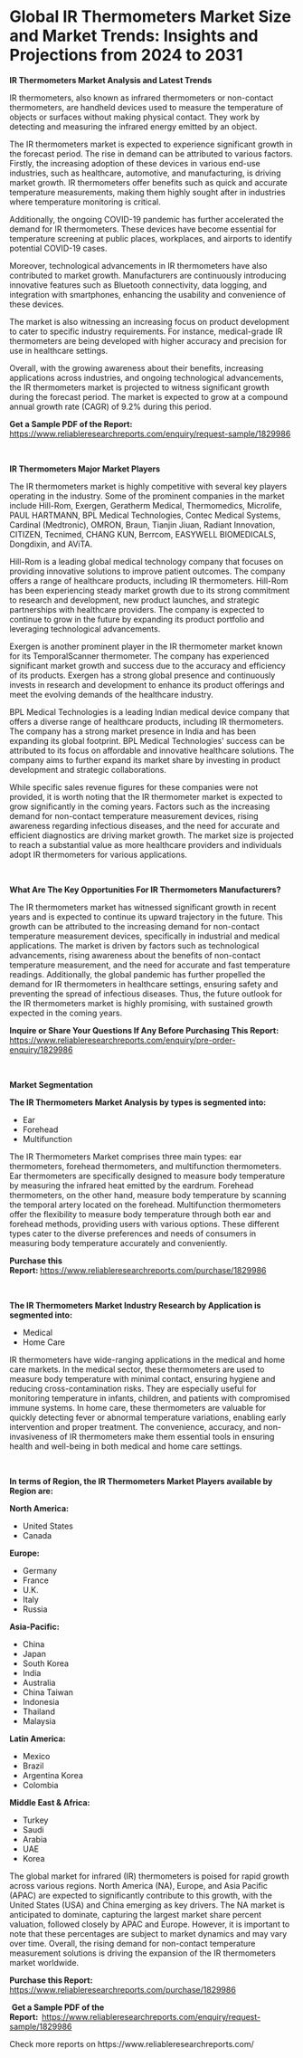 <p><h1>Global IR Thermometers Market Size and Market Trends: Insights and Projections from 2024 to 2031</h1></p><p><strong>IR Thermometers Market Analysis and Latest Trends</strong></p>
<p><p>IR thermometers, also known as infrared thermometers or non-contact thermometers, are handheld devices used to measure the temperature of objects or surfaces without making physical contact. They work by detecting and measuring the infrared energy emitted by an object.</p><p>The IR thermometers market is expected to experience significant growth in the forecast period. The rise in demand can be attributed to various factors. Firstly, the increasing adoption of these devices in various end-use industries, such as healthcare, automotive, and manufacturing, is driving market growth. IR thermometers offer benefits such as quick and accurate temperature measurements, making them highly sought after in industries where temperature monitoring is critical.</p><p>Additionally, the ongoing COVID-19 pandemic has further accelerated the demand for IR thermometers. These devices have become essential for temperature screening at public places, workplaces, and airports to identify potential COVID-19 cases.</p><p>Moreover, technological advancements in IR thermometers have also contributed to market growth. Manufacturers are continuously introducing innovative features such as Bluetooth connectivity, data logging, and integration with smartphones, enhancing the usability and convenience of these devices.</p><p>The market is also witnessing an increasing focus on product development to cater to specific industry requirements. For instance, medical-grade IR thermometers are being developed with higher accuracy and precision for use in healthcare settings.</p><p>Overall, with the growing awareness about their benefits, increasing applications across industries, and ongoing technological advancements, the IR thermometers market is projected to witness significant growth during the forecast period. The market is expected to grow at a compound annual growth rate (CAGR) of 9.2% during this period.</p></p>
<p><strong>Get a Sample PDF of the Report:&nbsp;</strong> <a href="https://www.reliableresearchreports.com/enquiry/request-sample/1829986">https://www.reliableresearchreports.com/enquiry/request-sample/1829986</a></p>
<p>&nbsp;</p>
<p><strong>IR Thermometers Major Market Players</strong></p>
<p><p>The IR thermometers market is highly competitive with several key players operating in the industry. Some of the prominent companies in the market include Hill-Rom, Exergen, Geratherm Medical, Thermomedics, Microlife, PAUL HARTMANN, BPL Medical Technologies, Contec Medical Systems, Cardinal (Medtronic), OMRON, Braun, Tianjin Jiuan, Radiant Innovation, CITIZEN, Tecnimed, CHANG KUN, Berrcom, EASYWELL BIOMEDICALS, Dongdixin, and AViTA.</p><p>Hill-Rom is a leading global medical technology company that focuses on providing innovative solutions to improve patient outcomes. The company offers a range of healthcare products, including IR thermometers. Hill-Rom has been experiencing steady market growth due to its strong commitment to research and development, new product launches, and strategic partnerships with healthcare providers. The company is expected to continue to grow in the future by expanding its product portfolio and leveraging technological advancements.</p><p>Exergen is another prominent player in the IR thermometer market known for its TemporalScanner thermometer. The company has experienced significant market growth and success due to the accuracy and efficiency of its products. Exergen has a strong global presence and continuously invests in research and development to enhance its product offerings and meet the evolving demands of the healthcare industry.</p><p>BPL Medical Technologies is a leading Indian medical device company that offers a diverse range of healthcare products, including IR thermometers. The company has a strong market presence in India and has been expanding its global footprint. BPL Medical Technologies' success can be attributed to its focus on affordable and innovative healthcare solutions. The company aims to further expand its market share by investing in product development and strategic collaborations.</p><p>While specific sales revenue figures for these companies were not provided, it is worth noting that the IR thermometer market is expected to grow significantly in the coming years. Factors such as the increasing demand for non-contact temperature measurement devices, rising awareness regarding infectious diseases, and the need for accurate and efficient diagnostics are driving market growth. The market size is projected to reach a substantial value as more healthcare providers and individuals adopt IR thermometers for various applications.</p></p>
<p>&nbsp;</p>
<p><strong>What Are The Key Opportunities For IR Thermometers Manufacturers?</strong></p>
<p><p>The IR thermometers market has witnessed significant growth in recent years and is expected to continue its upward trajectory in the future. This growth can be attributed to the increasing demand for non-contact temperature measurement devices, specifically in industrial and medical applications. The market is driven by factors such as technological advancements, rising awareness about the benefits of non-contact temperature measurement, and the need for accurate and fast temperature readings. Additionally, the global pandemic has further propelled the demand for IR thermometers in healthcare settings, ensuring safety and preventing the spread of infectious diseases. Thus, the future outlook for the IR thermometers market is highly promising, with sustained growth expected in the coming years.</p></p>
<p><strong>Inquire or Share Your Questions If Any Before Purchasing This Report:</strong> <a href="https://www.reliableresearchreports.com/enquiry/pre-order-enquiry/1829986">https://www.reliableresearchreports.com/enquiry/pre-order-enquiry/1829986</a></p>
<p>&nbsp;</p>
<p><strong>Market Segmentation</strong></p>
<p><strong>The IR Thermometers Market Analysis by types is segmented into:</strong></p>
<p><ul><li>Ear</li><li>Forehead</li><li>Multifunction</li></ul></p>
<p><p>The IR Thermometers Market comprises three main types: ear thermometers, forehead thermometers, and multifunction thermometers. Ear thermometers are specifically designed to measure body temperature by measuring the infrared heat emitted by the eardrum. Forehead thermometers, on the other hand, measure body temperature by scanning the temporal artery located on the forehead. Multifunction thermometers offer the flexibility to measure body temperature through both ear and forehead methods, providing users with various options. These different types cater to the diverse preferences and needs of consumers in measuring body temperature accurately and conveniently.</p></p>
<p><strong>Purchase this Report:&nbsp;</strong><a href="https://www.reliableresearchreports.com/purchase/1829986">https://www.reliableresearchreports.com/purchase/1829986</a></p>
<p>&nbsp;</p>
<p><strong>The IR Thermometers Market Industry Research by Application is segmented into:</strong></p>
<p><ul><li>Medical</li><li>Home Care</li></ul></p>
<p><p>IR thermometers have wide-ranging applications in the medical and home care markets. In the medical sector, these thermometers are used to measure body temperature with minimal contact, ensuring hygiene and reducing cross-contamination risks. They are especially useful for monitoring temperature in infants, children, and patients with compromised immune systems. In home care, these thermometers are valuable for quickly detecting fever or abnormal temperature variations, enabling early intervention and proper treatment. The convenience, accuracy, and non-invasiveness of IR thermometers make them essential tools in ensuring health and well-being in both medical and home care settings.</p></p>
<p>&nbsp;</p>
<p><strong>In terms of Region, the IR Thermometers Market Players available by Region are:</strong></p>
<p>
    <p> <strong> North America: </strong>
        <ul>
            <li>United States</li>
            <li>Canada</li>
        </ul>
        </p> 
    <p> <strong> Europe: </strong>
        <ul>
            <li>Germany</li>
            <li>France</li>
            <li>U.K.</li>
            <li>Italy</li>
            <li>Russia</li>
        </ul>
        </p> 
    <p> <strong> Asia-Pacific: </strong>
        <ul>
            <li>China</li>
            <li>Japan</li>
            <li>South Korea</li>
            <li>India</li>
            <li>Australia</li>
            <li>China Taiwan</li>
            <li>Indonesia</li>
            <li>Thailand</li>
            <li>Malaysia</li>
        </ul>
        </p> 
    <p> <strong> Latin America: </strong>
        <ul>
            <li>Mexico</li>
            <li>Brazil</li>
            <li>Argentina Korea</li>
            <li>Colombia</li>
        </ul>
        </p> 
    <p> <strong> Middle East & Africa: </strong>
        <ul>
            <li>Turkey</li>
            <li>Saudi</li>
            <li>Arabia</li>
            <li>UAE</li>
            <li>Korea</li>
        </ul>
    </p>
    </p>
<p><p>The global market for infrared (IR) thermometers is poised for rapid growth across various regions. North America (NA), Europe, and Asia Pacific (APAC) are expected to significantly contribute to this growth, with the United States (USA) and China emerging as key drivers. The NA market is anticipated to dominate, capturing the largest market share percent valuation, followed closely by APAC and Europe. However, it is important to note that these percentages are subject to market dynamics and may vary over time. Overall, the rising demand for non-contact temperature measurement solutions is driving the expansion of the IR thermometers market worldwide.</p></p>
<p><strong>Purchase this Report: </strong><a href="https://www.reliableresearchreports.com/purchase/1829986">https://www.reliableresearchreports.com/purchase/1829986</a></p>
<p>&nbsp;<strong>Get a Sample PDF of the Report:&nbsp;&nbsp;</strong><a href="https://www.reliableresearchreports.com/enquiry/request-sample/1829986">https://www.reliableresearchreports.com/enquiry/request-sample/1829986</a></p>
<p><strong></strong></p>
<p>Check more reports on https://www.reliableresearchreports.com/</p>